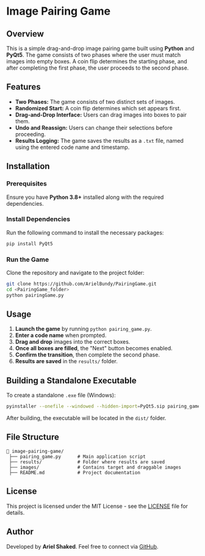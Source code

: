 # Image Pairing Game

## Overview
This is a simple drag-and-drop image pairing game built using **Python** and **PyQt5**. The game consists of two phases where the user must match images into empty boxes. A coin flip determines the starting phase, and after completing the first phase, the user proceeds to the second phase.

## Features
- **Two Phases:** The game consists of two distinct sets of images.
- **Randomized Start:** A coin flip determines which set appears first.
- **Drag-and-Drop Interface:** Users can drag images into boxes to pair them.
- **Undo and Reassign:** Users can change their selections before proceeding.
- **Results Logging:** The game saves the results as a `.txt` file, named using the entered code name and timestamp.

## Installation
### Prerequisites
Ensure you have **Python 3.8+** installed along with the required dependencies.

### Install Dependencies
Run the following command to install the necessary packages:
```sh
pip install PyQt5
```

### Run the Game
Clone the repository and navigate to the project folder:
```sh
git clone https://github.com/ArielBundy/PairingGame.git
cd <PairingGame_folder>
python pairingGame.py
```

## Usage
1. **Launch the game** by running `python pairing_game.py`.
2. **Enter a code name** when prompted.
3. **Drag and drop** images into the correct boxes.
4. **Once all boxes are filled**, the "Next" button becomes enabled.
5. **Confirm the transition**, then complete the second phase.
6. **Results are saved** in the `results/` folder.

## Building a Standalone Executable
To create a standalone `.exe` file (Windows):
```sh
pyinstaller --onefile --windowed --hidden-import=PyQt5.sip pairing_game.py
```
After building, the executable will be located in the `dist/` folder.

## File Structure
```
📂 image-pairing-game/
 ├── pairing_game.py      # Main application script
 ├── results/             # Folder where results are saved
 ├── images/              # Contains target and draggable images
 ├── README.md            # Project documentation
```

## License
This project is licensed under the MIT License - see the [LICENSE](LICENSE) file for details.

## Author
Developed by **Ariel Shaked**. Feel free to connect via [GitHub](https://github.com/ArielBundy).

